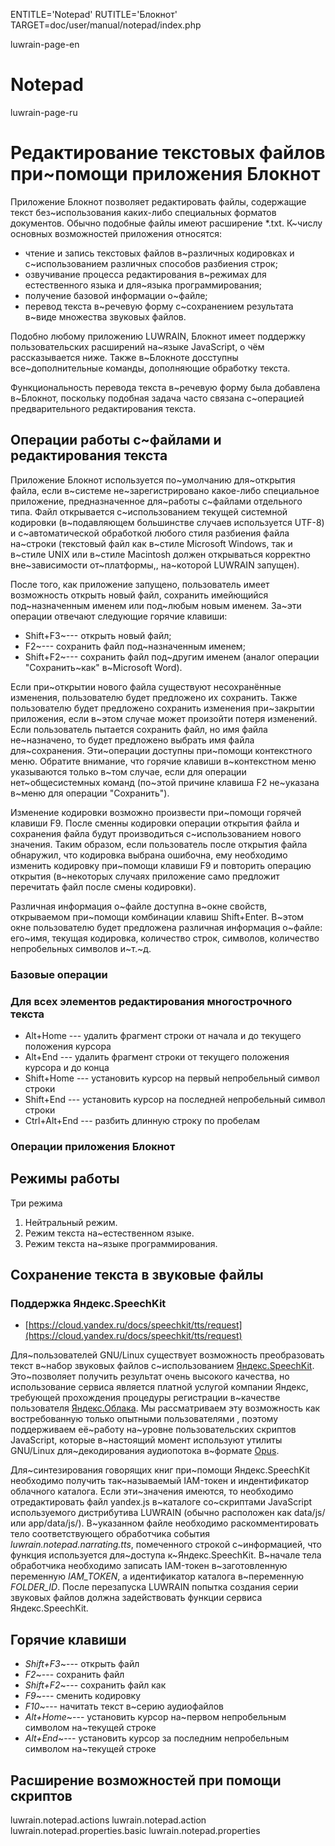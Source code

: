 
ENTITLE='Notepad'
RUTITLE='Блокнот'
TARGET=doc/user/manual/notepad/index.php

luwrain-page-en

# Notepad

luwrain-page-ru

# Редактирование текстовых файлов при~помощи приложения Блокнот

Приложение Блокнот позволяет редактировать файлы, содержащие текст без~использования каких-либо специальных форматов документов.
Обычно подобные файлы имеют расширение *.txt.
К~числу основных возможностей приложения относятся:

* чтение и запись текстовых файлов в~различных кодировках и с~использованием различных способов разбиения строк;
* озвучивание процесса редактирования в~режимах для естественного языка и для~языка программирования;
* получение базовой информации о~файле;
* перевод текста в~речевую форму с~сохранением результата в~виде множества звуковых файлов.

Подобно любому приложению LUWRAIN, Блокнот имеет поддержку пользовательских расширений на~языке JavaScript,
о чём рассказывается ниже.
Также в~Блокноте досступны все~дополнительные команды, дополняющие обработку текста.

Функциональность перевода текста в~речевую форму была добавлена в~Блокнот,
поскольку подобная задача часто связана с~операцией предварительного редактирования текста.

## Операции работы с~файлами и редактирования текста

Приложение Блокнот используется по~умолчанию для~открытия файла,
если в~системе не~зарегистрировано какое-либо специальное приложение,
предназначенное для~работы с~файлами отдельного типа.
Файл открывается с~использованием текущей системной кодировки (в~подавляющем большинстве случаев используется UTF-8)
и с~автоматической обработкой любого стиля разбиения файла на~строки
(текстовый файл как в~стиле Microsoft Windows, так и в~стиле UNIX или в~стиле Macintosh должен открываться корректно вне~зависимости от~платформы,, на~которой LUWRAIN запущен).

После того, как приложение запущено, пользователь имеет возможность открыть новый файл, сохранить имейющийся под~назначенным именем или под~любым новым именем.
За~эти операции отвечают следующие горячие клавиши:

* Shift+F3~--- открыть новый файл;
* F2~--- сохранить файл под~назначенным именем;
* Shift+F2~--- сохранить файл под~другим именем (аналог операции "Сохранить~как" в~Microsoft Word).

Если при~открытии нового файла существуют несохранённые изменения, пользователю будет предложено их сохранить.
Также пользователю будет предложено сохранить изменения при~закрытии приложения, если в~этом случае может произойти потеря изменений.
Если пользователь пытается сохранить файл,
но имя файла не~назначено,
то будет предложено выбрать имя файла для~сохранения.
Эти~операции доступны при~помощи контекстного меню.
Обратите внимание, что горячие клавиши в~контекстном меню указываются только в~том случае,
если для операции нет~общесистемных команд
(по~этой причине клавиша F2 не~указана в~меню для операции "Сохранить").

Изменение кодировки возможно произвести при~помощи горячей клавиши F9.
После сменны кодировки операции открытия файла и сохранения файла будут производиться с~использованием нового значения.
Таким образом, если пользователь после открытия файла обнаружил, что кодировка выбрана ошибочна,
ему необходимо изменить кодировку при~помощи клавиши F9 и повторить операцию открытия
(в~некоторых случаях приложение само предложит перечитать файл после смены кодировки).

Различная информация о~файле доступна в~окне свойств,
открываемом при~помощи комбинации клавиш Shift+Enter.
В~этом окне пользователю будет предложена различная информация о~файле:
его~имя,
текущая кодировка,
количество строк, символов, количество непробельных символов и~т.~д.


### Базовые операции 

### Для всех элементов редактирования многострочного текста

* Alt+Home --- удалить фрагмент строки от начала и до текущего положения курсора
* Alt+End --- удалить фрагмент строки от текущего положения курсора и до конца
* Shift+Home --- установить курсор на первый непробельный символ строки
* Shift+End --- установить курсор на последней непробельный символ строки
* Ctrl+Alt+End --- разбить длинную строку по пробелам 


### Операции приложения Блокнот

## Режимы работы

Три режима

1. Нейтральный режим.
1. Режим текста на~естественном языке.
1. Режим текста на~языке программирования.



## Сохранение текста в звуковые файлы

### Поддержка Яндекс.SpeechKit

* [https://cloud.yandex.ru/docs/speechkit/tts/request](https://cloud.yandex.ru/docs/speechkit/tts/request)

Для~пользователей GNU/Linux существует возможность преобразовать текст в~набор звуковых файлов с~использованием  [Яндекс.SpeechKit](https://cloud.yandex.ru/services/speechkit).
Это~позволяет получить результат очень высокого качества, но использование сервиса является платной услугой компании Яндекс, требующей прохождения процедуры регистрации в~качестве пользователя  [Яндекс.Облака](https://cloud.yandex.ru).
Мы рассматриваем эту возможность как востребованную только опытными пользователями ,
поэтому поддерживаем её~работу на~уровне пользовательских скриптов JavaScript,
которые в~настоящий момент используют утилиты GNU/Linux для~декодирования аудиопотока в~формате [Opus](https://ru.wikipedia.org/wiki/Opus_%28%D0%BA%D0%BE%D0%B4%D0%B5%D0%BA%29).

Для~синтезирования говорящих книг при~помощи Яндекс.SpeechKit необходимо получить так~называемый IAM-токен и индентификатор облачного каталога.
Если эти~значения имеются, то необходимо отредактировать файл yandex.js в~каталоге со~скриптами   JavaScript используемого дистрибутива LUWRAIN (обычно расположен как data/js/ или app/data/js/).
В~указанном файле необходимо раскомментировать тело соответствующего обработчика события _luwrain.notepad.narrating.tts_,
помеченного строкой с~информацией, что функция используется для~доступа к~Яндекс.SpeechKit.
В~начале тела обработчика необходимо записать IAM-токен в~заготовленную переменную _IAM_TOKEN_,
а идентификатор каталога в~переменную _FOLDER_ID_.
После перезапуска LUWRAIN попытка создания серии звуковых файлов должна задействовать функции сервиса Яндекс.SpeechKit.

## Горячие клавиши

* _Shift+F3_~--- открыть файл
* _F2_~--- сохранить файл
* _Shift+F2_~--- сохранить файл как
* _F9_~--- сменить кодировку
* _F10_~--- начитать текст в~серию аудиофайлов
* _Alt+Home_~--- установить курсор на~первом непробельным символом на~текущей строке
* _Alt+End_~--- установить курсор за последним непробельным символом на~текущей строке



## Расширение возможностей при помощи скриптов

luwrain.notepad.actions
luwrain.notepad.action
luwrain.notepad.properties.basic
luwrain.notepad.properties


